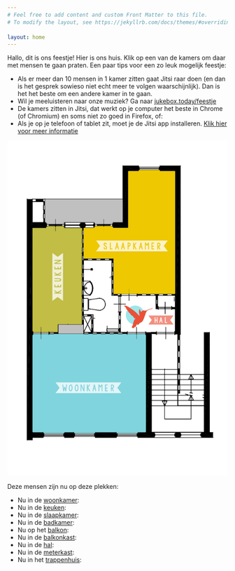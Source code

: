 ```yaml
---
# Feel free to add content and custom Front Matter to this file.
# To modify the layout, see https://jekyllrb.com/docs/themes/#overriding-theme-defaults

layout: home
---
```


<script type="text/javascript" src="https://ajax.googleapis.com/ajax/libs/jquery/1.9.1/jquery.min.js"></script>
<!-- https://www.jqueryscript.net/other/Simple-jQuery-Plugin-For-Highlighting-Image-Map-Maphilight.html -->
<script type="text/javascript" src="assets/js/maphilight/jquery.maphilight.js"></script>
<script type="text/javascript" src="assets/js/rwdImageMaps/jquery.rwdImageMaps.min.js"></script>
<script type="text/javascript">
var resizeEvt;

(function($) {
    function setMemberData(room, data) {
        var list = "Aantal mensen: " + data.length + "<b>/10</b><ul>"
        $.each(data, function() {
            list = list + '<li>' + this + '</li>';
        })
        list = list + '</ul>';
        $('#' + room + 'Members').html(list);
    }

    $(document).on('ready.usemaps', function(){
        $('img[usemap]').maphilight();
        $('img[usemap]').rwdImageMaps();
    });

    $(window).on('resize.usemaps', function(){
        clearTimeout(resizeEvt);
        resizeEvt = setTimeout(function(){
            $('img[usemap]').maphilight();
        }, 200);
    });

    function setDataForRoom(roomString) {
       $.get('https://feestje.maartendewaard.nl/api/roommembers.php',
           {'function': 'getmembers', 'room': roomString},
           function(data) {
               console.log("room: " + roomString + " members: " + data);
               setMemberData(roomString, data);
           },
           'json');
    }

    $.get('https://feestje.maartendewaard.nl/api/roommembers.php',
        {'function': 'getrooms'},
        function(data) {
            for (room in data) {
                var roomString = data[room];
                setDataForRoom(roomString);
            }
        },
        'json');

})(jQuery);
</script>

Hallo, dit is ons feestje! Hier is ons huis. Klik op een van de kamers om daar
met mensen te gaan praten. Een paar tips voor een zo leuk mogelijk feestje:

- Als er meer dan 10 mensen in 1 kamer zitten gaat Jitsi raar doen (en dan is
  het gesprek sowieso niet echt meer te volgen waarschijnlijk). Dan is het het
  beste om een andere kamer in te gaan.
- Wil je meeluisteren naar onze muziek? Ga naar
  [jukebox.today/feestje](http://jukebox.today/feestje)
- De kamers zitten in Jitsi, dat werkt op je computer het beste in Chrome (of
  Chromium) en soms niet zo goed in Firefox, of:
- Als je op je telefoon of tablet zit, moet je de Jitsi app installeren. [Klik
  hier voor meer informatie](hellup#app-instellen)


<!-- Image Map Generated by http://www.image-map.net/ -->
<img class="map" src="assets/img/plattegrond-scaled.png" usemap="#image-map">
<map name="image-map">
    <area target="" alt="Ga naar de Woonkamer" title="Ga naar de Woonkamer" href="/woonkamer/" coords="465,647,84,975" shape="rect">
    <area target="" alt="Ga naar de Slaapkamer" title="Ga naar de Slaapkamer" href="/slaapkamer/" coords="358,513,563,511,562,108,415,108,413,290,264,297,259,385,357,391" shape="poly">
    <area target="" alt="Ga naar de Keuken" title="Ga naar de Keuken" href="/keuken/" coords="88,636,169,636,171,614,249,613,252,295,93,297" shape="poly">
</map>

Deze mensen zijn nu op deze plekken:

- Nu in de [woonkamer](/woonkamer/): 
  <div id="woonkamerMembers"></div>
- Nu in de [keuken](/keuken/): 
  <div id="keukenMembers"></div>
- Nu in de [slaapkamer](/slaapkamer/): 
  <div id="slaapkamerMembers"></div>
- Nu in de [badkamer](/badkamer/): 
  <div id="badkamerMembers"></div>
- Nu op het [balkon](/balkon/): 
  <div id="balkonMembers"></div>
- Nu in de [balkonkast](/balkonkast/): 
  <div id="balkonkastMembers"></div>
- Nu in de [hal](/hal/): 
  <div id="halMembers"></div>
- Nu in de [meterkast](/meterkast/): 
  <div id="meterkastMembers"></div>
- Nu in het [trappenhuis](/trappenhuis/): 
  <div id="trappenhuisMembers"></div>


